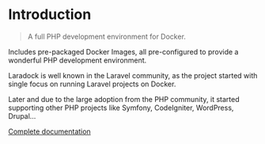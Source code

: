 # Introduction
> A full PHP development environment for Docker.

Includes pre-packaged Docker Images, all pre-configured to provide a wonderful PHP development environment.

Laradock is well known in the Laravel community, as the project started with single focus on running Laravel projects on Docker. 

Later and due to the large adoption from the PHP community, it started supporting other PHP projects like Symfony, CodeIgniter, WordPress, Drupal…

[Complete documentation](http://laradock.io/)